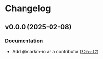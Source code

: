 # Changelog

## v0.0.0 (2025-02-08)

### Documentation

- Add @markm-io as a contributor ([`32fcc17`](https://github.com/markm-io/tea-data-file-conversion/commit/32fcc17df547e64b765abdc3b236351b80b2c927))
